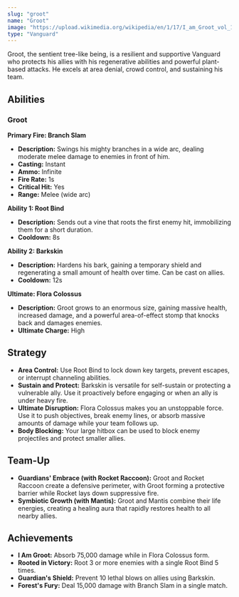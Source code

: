 ```yaml
---
slug: "groot"
name: "Groot"
image: "https://upload.wikimedia.org/wikipedia/en/1/17/I_am_Groot_vol_1.jpeg"
type: "Vanguard"
---
```


Groot, the sentient tree-like being, is a resilient and supportive Vanguard who protects his allies with his regenerative abilities and powerful plant-based attacks. He excels at area denial, crowd control, and sustaining his team.

[//]: # (![image]&#40;{{.image}}&#41;)

## Abilities

### Groot

**Primary Fire: Branch Slam**
*   **Description:** Swings his mighty branches in a wide arc, dealing moderate melee damage to enemies in front of him.
*   **Casting:** Instant
*   **Ammo:** Infinite
*   **Fire Rate:** 1s
*   **Critical Hit:** Yes
*   **Range:** Melee (wide arc)

**Ability 1: Root Bind**
*   **Description:** Sends out a vine that roots the first enemy hit, immobilizing them for a short duration.
*   **Cooldown:** 8s

**Ability 2: Barkskin**
*   **Description:** Hardens his bark, gaining a temporary shield and regenerating a small amount of health over time. Can be cast on allies.
*   **Cooldown:** 12s

**Ultimate: Flora Colossus**
*   **Description:** Groot grows to an enormous size, gaining massive health, increased damage, and a powerful area-of-effect stomp that knocks back and damages enemies.
*   **Ultimate Charge:** High

## Strategy

*   **Area Control:** Use Root Bind to lock down key targets, prevent escapes, or interrupt channeling abilities.
*   **Sustain and Protect:** Barkskin is versatile for self-sustain or protecting a vulnerable ally. Use it proactively before engaging or when an ally is under heavy fire.
*   **Ultimate Disruption:** Flora Colossus makes you an unstoppable force. Use it to push objectives, break enemy lines, or absorb massive amounts of damage while your team follows up.
*   **Body Blocking:** Your large hitbox can be used to block enemy projectiles and protect smaller allies.

## Team-Up

*   **Guardians' Embrace (with Rocket Raccoon):** Groot and Rocket Raccoon create a defensive perimeter, with Groot forming a protective barrier while Rocket lays down suppressive fire.
*   **Symbiotic Growth (with Mantis):** Groot and Mantis combine their life energies, creating a healing aura that rapidly restores health to all nearby allies.

## Achievements

*   **I Am Groot:** Absorb 75,000 damage while in Flora Colossus form.
*   **Rooted in Victory:** Root 3 or more enemies with a single Root Bind 5 times.
*   **Guardian's Shield:** Prevent 10 lethal blows on allies using Barkskin.
*   **Forest's Fury:** Deal 15,000 damage with Branch Slam in a single match.
